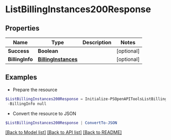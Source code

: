 # ListBillingInstances200Response
## Properties

Name | Type | Description | Notes
------------ | ------------- | ------------- | -------------
**Success** | **Boolean** |  | [optional] 
**BillingInfo** | [**BillingInstances**](BillingInstances.md) |  | [optional] 

## Examples

- Prepare the resource
```powershell
$ListBillingInstances200Response = Initialize-PSOpenAPIToolsListBillingInstances200Response  -Success null `
 -BillingInfo null
```

- Convert the resource to JSON
```powershell
$ListBillingInstances200Response | ConvertTo-JSON
```

[[Back to Model list]](../README.md#documentation-for-models) [[Back to API list]](../README.md#documentation-for-api-endpoints) [[Back to README]](../README.md)

